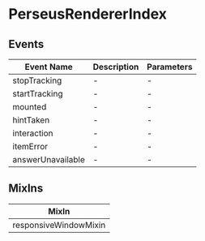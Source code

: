 # PerseusRendererIndex

## Events

<!-- @vuese:PerseusRendererIndex:events:start -->
|Event Name|Description|Parameters|
|---|---|---|
|stopTracking|-|-|
|startTracking|-|-|
|mounted|-|-|
|hintTaken|-|-|
|interaction|-|-|
|itemError|-|-|
|answerUnavailable|-|-|

<!-- @vuese:PerseusRendererIndex:events:end -->


## MixIns

<!-- @vuese:PerseusRendererIndex:mixIns:start -->
|MixIn|
|---|
|responsiveWindowMixin|

<!-- @vuese:PerseusRendererIndex:mixIns:end -->
